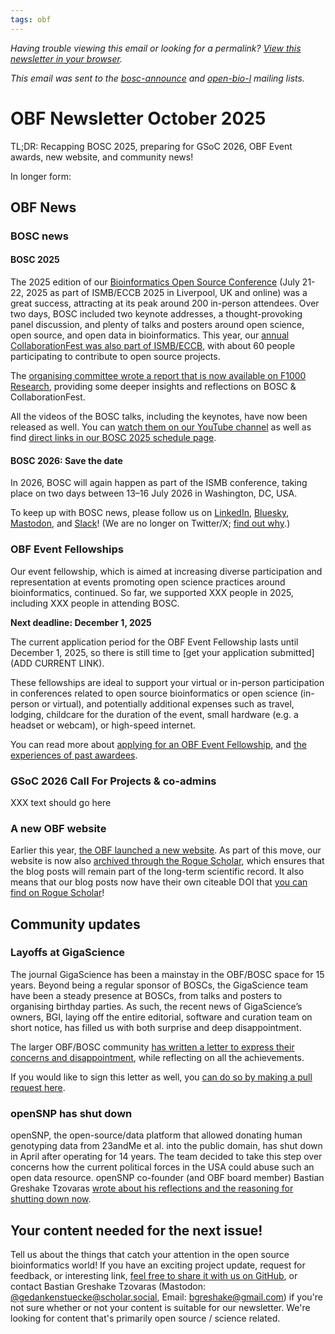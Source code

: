 ```yaml
---
tags: obf
---
```


_Having trouble viewing this email or looking for a permalink? [View this newsletter in your browser](https://github.com/OBF/newsletter/blob/master/newsletters/2025-10.md)._

_This email was sent to the [bosc-announce](https://groups.google.com/g/bosc-announce) and [open-bio-l](http://mailman.open-bio.org/mailman/listinfo/open-bio-l/) mailing lists._

# OBF Newsletter October 2025

TL;DR: Recapping BOSC 2025, preparing for GSoC 2026, OBF Event awards, new website, and community news!

In longer form: 

## OBF News

### BOSC news

#### BOSC 2025

The 2025 edition of our [Bioinformatics Open Source Conference](https://www.open-bio.org/events/bosc-2025/) (July 21-22, 2025 as part of ISMB/ECCB 2025 in Liverpool, UK and online) was a great success, attracting at its peak around 200 in-person attendees.
Over two days, BOSC included two keynote addresses, a thought-provoking panel discussion, and plenty of talks and posters around open science, open source, and open data in bioinformatics.
This year, our [annual CollaborationFest was also part of ISMB/ECCB](https://www.open-bio.org/events/bosc-2025/ismb-collaborationfest-2025/), with about 60 people participating to contribute to open source projects.

The [organising committee wrote a report that is now available on F1000 Research](https://f1000research.com/articles/14-887), providing some deeper insights and reflections on BOSC & CollaborationFest. 

All the videos of the BOSC talks, including the keynotes, have now been released as well. You can [watch them on our YouTube channel](https://www.youtube.com/@OBFBOSC/videos) 
as well as find [direct links in our BOSC 2025 schedule page](https://www.open-bio.org/events/bosc-2025/bosc-2025-schedule/).

#### BOSC 2026: Save the date

In 2026, BOSC will again happen as part of the ISMB conference, taking place on two days between 13–16 July 2026 in Washington, DC, USA. 

To keep up with BOSC news, please follow us on [LinkedIn](https://www.linkedin.com/groups/14344023/), [Bluesky](https://bsky.app/profile/bosc.bsky.social), [Mastodon](https://genomic.social/@BOSC), and [Slack](https://join.slack.com/t/obf-bosc/shared_invite/zt-n5ur1gsj-z2C~69_4lYTFPg5tbWA8Ew)! (We are no longer on Twitter/X; [find out why](https://www.open-bio.org/2023/11/20/leaving-x/).)

### OBF Event Fellowships

Our event fellowship, which is aimed at increasing diverse participation and representation at events promoting open science practices around bioinformatics, continued.
So far, we supported XXX people in 2025, including XXX people in attending BOSC. 

**Next deadline: December 1, 2025**

The current application period for the OBF Event Fellowship lasts until December 1, 2025, so there is still time to [get your application submitted](ADD CURRENT LINK).

These fellowships are ideal to support your virtual or in-person participation in conferences related to open source bioinformatics or open science (in-person or virtual), 
and potentially additional expenses such as travel, lodging, childcare for the duration of the event, small hardware (e.g. a headset or webcam), or high-speed internet.

You can read more about [applying for an OBF Event Fellowship](https://www.open-bio.org/event-awards/#fellowships-applications), 
and [the experiences of past awardees](https://www.open-bio.org/category/travel-fellowship/event-fellowship/).

### GSoC 2026 Call For Projects & co-admins

XXX text should go here

### A new OBF website

Earlier this year, [the OBF launched a new website](https://www.open-bio.org/posts/2025-03-04-new-website/). 
As part of this move, our website is now also [archived through the Rogue Scholar](https://www.open-bio.org/posts/2025-04-02-archiving-obf-posts/), 
which ensures that the blog posts will remain part of the long-term scientific record. 
It also means that our blog posts now have their own citeable DOI that [you can find on Rogue Scholar](https://rogue-scholar.org/search?q=metadata.creators.person_or_org.name%3A%22Open%20Bioinformatics%20Foundation%22&l=list&p=1&s=10&sort=newest)!

## Community updates

### Layoffs at GigaScience

The journal GigaScience has been a mainstay in the OBF/BOSC space for 15 years. Beyond being a regular sponsor of BOSCs, the GigaScience team have been a steady presence at BOSCs, 
from talks and posters to organising birthday parties. 
As such, the recent news of GigaScience’s owners, BGI, laying off the entire editorial, software and curation team on short notice, 
has filled us with both surprise and deep disappointment. 

The larger OBF/BOSC community [has written a letter to express their concerns and disappointment](https://www.open-bio.org/2025/09/30/2025-09-30-gigascience/), 
while reflecting on all the achievements.

If you would like to sign this letter as well, you [can do so by making a pull request here](https://github.com/OBF/OBF.github.io/edit/main/content/posts/2025-09-30-gigascience.md).  

### openSNP has shut down

openSNP, the open-source/data platform that allowed donating human genotyping data from 23andMe et al. into the public domain, has shut down in April after operating for 14 years. 
The team decided to take this step over concerns how the current political forces in the USA could abuse such an open data resource.
openSNP co-founder (and OBF board member) Bastian Greshake Tzovaras [wrote about his reflections and the reasoning for shutting down now](https://tzovar.as/sunsetting-opensnp/). 

## Your content needed for the next issue!

Tell us about the things that catch your attention in the open source bioinformatics world! 
If you have an exciting project update, request for feedback, or interesting link, 
[feel free to share it with us on GitHub](https://github.com/OBF/newsletter/issues/46), 
or contact Bastian Greshake Tzovaras (Mastodon: [@gedankenstuecke@scholar.social](https://scholar.social/@gedankenstuecke), Email: [bgreshake@gmail.com](mailto:bgreshake@proton.me)) if you're not sure whether or not your content is suitable for our newsletter. We're looking for content that's primarily open source / science related.



